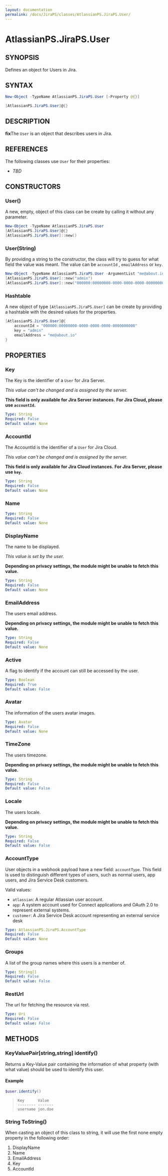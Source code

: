 ```yaml
---
layout: documentation
permalink: /docs/JiraPS/classes/AtlassianPS.JiraPS.User/
---
```

# AtlassianPS.JiraPS.User

## SYNOPSIS

Defines an object for Users in Jira.

## SYNTAX

```powershell
New-Object -TypeName AtlassianPS.JiraPS.User [-Property @{}]

[AtlassianPS.JiraPS.User]@{}
```

## DESCRIPTION

**fix**The `User` is an object that describes users in Jira.

## REFERENCES

The following classes use `User` for their properties:

* _TBD_

## CONSTRUCTORS

### User()

A new, empty, object of this class can be create by calling it without any
parameter.

```powershell
New-Object -TypeName AtlassianPS.JiraPS.User
[AtlassianPS.JiraPS.User]@{}
[AtlassianPS.JiraPS.User]::new()
```

### User(String)

By providing a string to the constructor, the class will try to guess for what
field the value was meant.
The value can be `accountId` , `emailAddress` or `key`.

```powershell
New-Object -TypeName AtlassianPS.JiraPS.User -ArgumentList "me@about.io"
[AtlassianPS.JiraPS.User]::new("admin")
[AtlassianPS.JiraPS.User]::new("000000:00000000-0000-0000-0000-0000000000")
```

### Hashtable

A new object of type `[AtlassianPS.JiraPS.User]` can be create by providing a
hashtable with the desired values for the properties.

```powershell
[AtlassianPS.JiraPS.User]@{
    accountId = "000000:00000000-0000-0000-0000-0000000000"
    key = "admin"
    emailAddress = "me@about.io"
}
```

## PROPERTIES

### Key

The Key is the identifier of a `User` for Jira Server.

_This value can't be changed and is assigned by the server._

**This field is only available for Jira Server instances.**
**For Jira Cloud, please use `accountId`.**

```yaml
Type: String
Required: False
Default value: None
```

### AccountId

The AccountId is the identifier of a `User` for Jira Cloud.

_This value can't be changed and is assigned by the server._

**This field is only available for Jira Cloud instances.**
**For Jira Server, please use `key`.**

```yaml
Type: String
Required: False
Default value: None
```

### Name

```yaml
Type: String
Required: False
Default value: None
```

### DisplayName

The name to be displayed.

_This value is set by the user._

**Depending on privacy settings, the module might be unable to fetch this value.**

```yaml
Type: String
Required: False
Default value: None
```

### EmailAddress

The users email address.

**Depending on privacy settings, the module might be unable to fetch this value.**

```yaml
Type: String
Required: False
Default value: None
```

### Active

A flag to identify if the account can still be accessed by the user.

```yaml
Type: Boolean
Required: True
Default value: False
```

### Avatar

The information of the users avatar images.

```yaml
Type: Avatar
Required: False
Default value: None
```

### TimeZone

The users timezone.

**Depending on privacy settings, the module might be unable to fetch this value.**

```yaml
Type: String
Required: False
Default value: False
```

### Locale

The users locale.

**Depending on privacy settings, the module might be unable to fetch this value.**

```yaml
Type: String
Required: False
Default value: False
```

### AccountType

User objects in a webhook payload have a new field: `accountType`.
This field is used to distinguish different types of users,
such as normal users, app users, and Jira Service Desk customers.

Valid values:

* `atlassian`: A regular Atlassian user account.
* `app`: A system account used for Connect applications and OAuth 2.0 to represent external systems.
* `customer`: A Jira Service Desk account representing an external service desk

```yaml
Type: AtlassianPS.JiraPS.AccountType
Required: False
Default value: None
```

### Groups

A list of the group names where this users is a member of.

```yaml
Type: String[]
Required: False
Default value: False
```

### RestUrl

The url for fetching the resource via rest.

```yaml
Type: Uri
Required: False
Default value: False
```

## METHODS

### KeyValuePair[string,string] identify()

Returns a Key-Value pair containing the information of what property
(with what value) should be used to identify this user.

#### Example

```powershell
$user.identify()
```

> ```text
> Key      Value
> -------- -------
> username jon.doe
> ```

### String ToString()

When casting an object of this class to string, it will use the first none empty
property in the following order:

1. DisplayName
2. Name
3. EmailAddress
4. Key
5. AccountId
